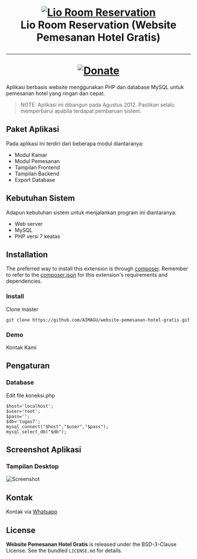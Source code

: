 <h1 align="center">
    <a href="http://sipax.co" title="SIPAX" target="_blank">
        <img src="https://cdn.iconscout.com/icon/free/png-256/php-28-226043.png" alt="Lio Room Reservation"/>
    </a>
    <br>
    Lio Room Reservation (Website Pemesanan Hotel Gratis)
    <hr>
    <a href="https://paypal.me/aimagu"
       title="Donate via Paypal" target="_blank">
        <img src="http://kartik-v.github.io/bootstrap-fileinput-samples/samples/donate.png" alt="Donate"/>
    </a>
</h1>

Aplikasi berbasis website menggunakan PHP dan database MySQL untuk pemesanan hotel yang ringan dan cepat.

> NOTE: Aplikasi ini dibangun pada Agustus 2012. Pastikan selalu memperbarui apabila terdapat pembaruan sistem.

## Paket Aplikasi

Pada aplikasi ini terdiri dari beberapa modul diantaranya:

- Modul Kamar
- Modul Pemesanan
- Tampilan Frontend
- Tampilan Backend
- Export Database

## Kebutuhan Sistem

Adapun kebutuhan sistem untuk menjalankan program ini diantaranya:
- Web server
- MySQL
- PHP versi 7 keatas

## Installation

The preferred way to install this extension is through [composer](http://getcomposer.org/download/). Remember to refer to the [composer.json](https://github.com/kartik-v/yii2-widgets/blob/master/composer.json) for 
this extension's requirements and dependencies. 

### Install

Clone master

```
git clone https://github.com/AIMAGU/website-pemesanan-hotel-gratis.git
```

### Demo
Kontak Kami

## Pengaturan

### Database
Edit file koneksi.php
```
$host='localhost';
$user='root';
$pass='';
$db='tugas7';
mysql_connect("$host","$user","$pass");
mysql_select_db("$db");
```

## Screenshot Aplikasi
### Tampilan Desktop
<img src="https://2.bp.blogspot.com/-Tmicxt9CLQQ/WtrSwwrDFUI/AAAAAAAACUs/VodR86OpT6YPiKzF9rv-YSMoGvGqdcYAwCLcBGAs/s1600/hotel2.PNG" alt="Screenshot"/>

## Kontak
Kontak via [Whatsapp](https://api.whatsapp.com/send?phone=6285742974933&text=)

## License
**Website Pemesanan Hotel Gratis** is released under the BSD-3-Clause License. See the bundled `LICENSE.md` for details.
